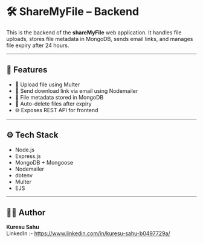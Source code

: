 # 🛠️ ShareMyFile – Backend

This is the backend of the **shareMyFile** web application. It handles file uploads, stores file metadata in MongoDB, sends email links, and manages file expiry after 24 hours.

---

## 🚀 Features

- 📁 Upload file using Multer
- 📨 Send download link via email using Nodemailer
- 🧾 File metadata stored in MongoDB
- 🧼 Auto-delete files after expiry
- 🌐 Exposes REST API for frontend

---

## ⚙️ Tech Stack

- Node.js
- Express.js
- MongoDB + Mongoose
- Nodemailer
- dotenv
- Multer
- EJS

---

## 🙋‍♂️ Author

**Kuresu Sahu**  
LinkedIn :- https://www.linkedin.com/in/kuresu-sahu-b0497729a/

